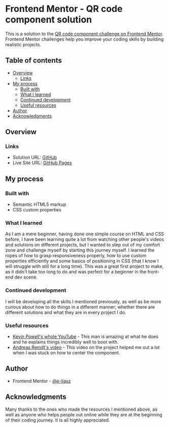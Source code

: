 # Frontend Mentor - QR code component solution

This is a solution to the [QR code component challenge on Frontend Mentor](https://www.frontendmentor.io/challenges/qr-code-component-iux_sIO_H). Frontend Mentor challenges help you improve your coding skills by building realistic projects. 

## Table of contents

- [Overview](#overview)
  - [Links](#links)
- [My process](#my-process)
  - [Built with](#built-with)
  - [What I learned](#what-i-learned)
  - [Continued development](#continued-development)
  - [Useful resources](#useful-resources)
- [Author](#author)
- [Acknowledgments](#acknowledgments)


## Overview

### Links

- Solution URL: [GitHub](https://github.com/e-liasz/qr-code-component-main)
- Live Site URL: [GitHub Pages](https://e-liasz.github.io/qr-code-component-main/)

## My process

### Built with

- Semantic HTML5 markup
- CSS custom properties

### What I learned

As I am a mere beginner, having done one simple course on HTML and CSS before, I have been learning quite a lot from watching other people's videos and solutions on different projects, but I wanted to step out of my comfort zone and challenge myself by starting this journey myself.
I learned the ropes of how to grasp responsiveness properly, how to use custom properties efficiently and some basics of positioning in CSS (that I know I will struggle with still for a long time). This was a great first project to make, as it didn't take too long to do and was
perfect for a beginner in the front-end dev scene.

### Continued development

I will be developing all the skills I mentioned previously, as well as be more curious about how to do things in a different manner; whether there are different solutions and what they are in every project I do.

### Useful resources

- [Kevin Powell's whole YouTube](https://www.youtube.com/@KevinPowell) - This man is amazing at what he does and he explains things incredibly well to boot with.
- [Andreas Remdt's video](https://www.youtube.com/watch?v=ANOz2JJqcgc) - This video on the project helped me out a lot when I was stuck on how to center the component.

## Author

- Frontend Mentor - [@e-liasz](https://www.frontendmentor.io/profile/e-liasz)

## Acknowledgments

Many thanks to the ones who made the resources I mentioned above, as well as anyone who helps people out online while they are at the beginning of their coding journey. It is all highly appreciated.